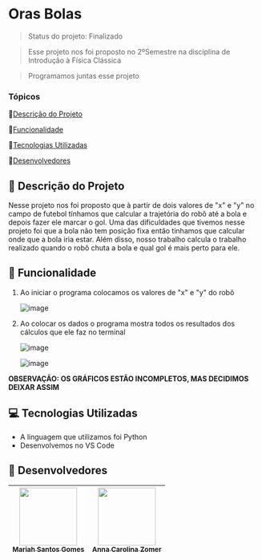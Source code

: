 # Oras Bolas

> Status do projeto: Finalizado

> Esse projeto nos foi proposto no 2ºSemestre na disciplina de Introdução à Física Clássica

> Programamos juntas esse projeto  

### Tópicos

🔹[Descrição do Projeto](#pencil-descrição-do-projeto)

🔹[Funcionalidade](#mag_right-funcionalidade)

🔹[Tecnologias Utilizadas](#computer-tecnologias-utilizadas)

🔹[Desenvolvedores](#busts_in_silhouette-desenvolvedores)

## :pencil: Descrição do Projeto
Nesse projeto nos foi proposto que à partir de dois valores de "x" e "y" no campo de futebol tínhamos que calcular a trajetória do robô até a bola e depois fazer ele marcar o gol. Uma das dificuldades que tivemos nesse projeto foi que a bola não tem posição fixa então tinhamos que calcular onde que a bola iria estar. Além disso, nosso trabalho calcula o trabalho realizado quando o robô chuta a bola e qual gol é mais perto para ele.  

## :mag_right: Funcionalidade
1. Ao iniciar o programa colocamos os valores de "x" e "y" do robô

    ![image](https://github.com/Mariah-Gomes/oras_bolas/assets/141663285/8e136cbd-b339-435e-98d4-1f9c7946352a)

2. Ao colocar os dados o programa mostra todos os resultados dos cálculos que ele faz no terminal

   ![image](https://github.com/Mariah-Gomes/oras_bolas/assets/141663285/a9ca2db3-91de-4275-af73-92a9e0090a65)


   ![image](https://github.com/Mariah-Gomes/oras_bolas/assets/141663285/cc531e1b-4a82-4c69-a332-7372120130cf)

**OBSERVAÇÃO: OS GRÁFICOS ESTÃO INCOMPLETOS, MAS DECIDIMOS DEIXAR ASSIM**

## :computer: Tecnologias Utilizadas
- A linguagem que utilizamos foi Python
- Desenvolvemos no VS Code

## :busts_in_silhouette: Desenvolvedores
| [<img loading="lazy" src="https://github.com/Mariah-Gomes/ProjetoCompMovel1/assets/141663285/e6827fd1-d8fe-4740-b6fc-fbbfccd05752" width=115><br><sub>Mariah Santos Gomes</sub>](https://github.com/Mariah-Gomes) | [<img loading="lazy" src="https://github.com/Mariah-Gomes/oras_bolas/assets/141663285/203cf397-7bdc-4939-9510-c9f250db2fbc" width=115><br><sub>Anna Carolina Zomer</sub>](https://github.com/z0mer) |
| :---: | :---: |
